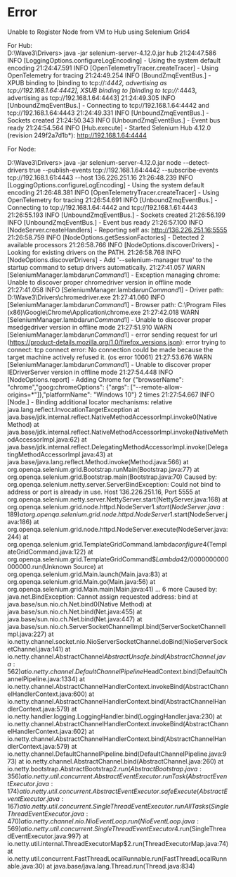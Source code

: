 # Error
Unable to Register Node from VM to Hub using Selenium Grid4

For Hub:   
D:\Wave3\Drivers> java -jar selenium-server-4.12.0.jar hub
21:24:47.586 INFO [LoggingOptions.configureLogEncoding] - Using the system default encoding
21:24:47.591 INFO [OpenTelemetryTracer.createTracer] - Using OpenTelemetry for tracing
21:24:49.254 INFO [BoundZmqEventBus.<init>] - XPUB binding to [binding to tcp://*:4442, advertising as tcp://192.168.1.64:4442], XSUB binding to [binding to tcp://*:4443, advertising as tcp://192.168.1.64:4443]
21:24:49.305 INFO [UnboundZmqEventBus.<init>] - Connecting to tcp://192.168.1.64:4442 and tcp://192.168.1.64:4443
21:24:49.331 INFO [UnboundZmqEventBus.<init>] - Sockets created
21:24:50.343 INFO [UnboundZmqEventBus.<init>] - Event bus ready
21:24:54.564 INFO [Hub.execute] - Started Selenium Hub 4.12.0 (revision 249f2a7d1b*): http://192.168.1.64:4444



For Node:


D:\Wave3\Drivers> java -jar selenium-server-4.12.0.jar node --detect-drivers true --publish-events tcp://192.168.1.64:4442 --subscribe-events tcp://192.168.1.61:4443 --host 136.226.251.16
21:26:48.239 INFO [LoggingOptions.configureLogEncoding] - Using the system default encoding
21:26:48.381 INFO [OpenTelemetryTracer.createTracer] - Using OpenTelemetry for tracing
21:26:54.691 INFO [UnboundZmqEventBus.<init>] - Connecting to tcp://192.168.1.64:4442 and tcp://192.168.1.61:4443
21:26:55.193 INFO [UnboundZmqEventBus.<init>] - Sockets created
21:26:56.199 INFO [UnboundZmqEventBus.<init>] - Event bus ready
21:26:57.100 INFO [NodeServer.createHandlers] - Reporting self as: http://136.226.251.16:5555
21:26:58.759 INFO [NodeOptions.getSessionFactories] - Detected 2 available processors
21:26:58.766 INFO [NodeOptions.discoverDrivers] - Looking for existing drivers on the PATH.
21:26:58.768 INFO [NodeOptions.discoverDrivers] - Add '--selenium-manager true' to the startup command to setup drivers automatically.
21:27:41.057 WARN [SeleniumManager.lambda$runCommand$1] - Exception managing chrome: Unable to discover proper chromedriver version in offline mode
21:27:41.058 INFO [SeleniumManager.lambda$runCommand$1] - Driver path: D:\Wave3\Drivers\chromedriver.exe
21:27:41.060 INFO [SeleniumManager.lambda$runCommand$1] - Browser path: C:\Program Files (x86)\Google\Chrome\Application\chrome.exe
21:27:42.018 WARN [SeleniumManager.lambda$runCommand$1] - Unable to discover proper msedgedriver version in offline mode
21:27:51.910 WARN [SeleniumManager.lambda$runCommand$1] - error sending request for url (https://product-details.mozilla.org/1.0/firefox_versions.json): error trying to connect: tcp connect error: No connection could be made because the target machine actively refused it. (os error 10061)
21:27:53.676 WARN [SeleniumManager.lambda$runCommand$1] - Unable to discover proper IEDriverServer version in offline mode
21:27:54.448 INFO [NodeOptions.report] - Adding Chrome for {"browserName": "chrome","goog:chromeOptions": {"args": ["--remote-allow-origins=*"]},"platformName": "Windows 10"} 2 times
21:27:54.667 INFO [Node.<init>] - Binding additional locator mechanisms: relative
java.lang.reflect.InvocationTargetException
        at java.base/jdk.internal.reflect.NativeMethodAccessorImpl.invoke0(Native Method)
        at java.base/jdk.internal.reflect.NativeMethodAccessorImpl.invoke(NativeMethodAccessorImpl.java:62)
        at java.base/jdk.internal.reflect.DelegatingMethodAccessorImpl.invoke(DelegatingMethodAccessorImpl.java:43)
        at java.base/java.lang.reflect.Method.invoke(Method.java:566)
        at org.openqa.selenium.grid.Bootstrap.runMain(Bootstrap.java:77)
        at org.openqa.selenium.grid.Bootstrap.main(Bootstrap.java:70)
Caused by: org.openqa.selenium.netty.server.ServerBindException: Could not bind to address or port is already in use. Host 136.226.251.16, Port 5555
        at org.openqa.selenium.netty.server.NettyServer.start(NettyServer.java:168)
        at org.openqa.selenium.grid.node.httpd.NodeServer$1.start(NodeServer.java:189)
        at org.openqa.selenium.grid.node.httpd.NodeServer$1.start(NodeServer.java:186)
        at org.openqa.selenium.grid.node.httpd.NodeServer.execute(NodeServer.java:244)
        at org.openqa.selenium.grid.TemplateGridCommand.lambda$configure$4(TemplateGridCommand.java:122)
        at org.openqa.selenium.grid.TemplateGridCommand$$Lambda$42/0000000000000000.run(Unknown Source)
        at org.openqa.selenium.grid.Main.launch(Main.java:83)
        at org.openqa.selenium.grid.Main.go(Main.java:56)
        at org.openqa.selenium.grid.Main.main(Main.java:41)
        ... 6 more
Caused by: java.net.BindException: Cannot assign requested address: bind
        at java.base/sun.nio.ch.Net.bind0(Native Method)
        at java.base/sun.nio.ch.Net.bind(Net.java:455)
        at java.base/sun.nio.ch.Net.bind(Net.java:447)
        at java.base/sun.nio.ch.ServerSocketChannelImpl.bind(ServerSocketChannelImpl.java:227)
        at io.netty.channel.socket.nio.NioServerSocketChannel.doBind(NioServerSocketChannel.java:141)
        at io.netty.channel.AbstractChannel$AbstractUnsafe.bind(AbstractChannel.java:562)
        at io.netty.channel.DefaultChannelPipeline$HeadContext.bind(DefaultChannelPipeline.java:1334)
        at io.netty.channel.AbstractChannelHandlerContext.invokeBind(AbstractChannelHandlerContext.java:600)
        at io.netty.channel.AbstractChannelHandlerContext.bind(AbstractChannelHandlerContext.java:579)
        at io.netty.handler.logging.LoggingHandler.bind(LoggingHandler.java:230)
        at io.netty.channel.AbstractChannelHandlerContext.invokeBind(AbstractChannelHandlerContext.java:602)
        at io.netty.channel.AbstractChannelHandlerContext.bind(AbstractChannelHandlerContext.java:579)
        at io.netty.channel.DefaultChannelPipeline.bind(DefaultChannelPipeline.java:973)
        at io.netty.channel.AbstractChannel.bind(AbstractChannel.java:260)
        at io.netty.bootstrap.AbstractBootstrap$2.run(AbstractBootstrap.java:356)
        at io.netty.util.concurrent.AbstractEventExecutor.runTask(AbstractEventExecutor.java:174)
        at io.netty.util.concurrent.AbstractEventExecutor.safeExecute(AbstractEventExecutor.java:167)
        at io.netty.util.concurrent.SingleThreadEventExecutor.runAllTasks(SingleThreadEventExecutor.java:470)
        at io.netty.channel.nio.NioEventLoop.run(NioEventLoop.java:569)
        at io.netty.util.concurrent.SingleThreadEventExecutor$4.run(SingleThreadEventExecutor.java:997)
        at io.netty.util.internal.ThreadExecutorMap$2.run(ThreadExecutorMap.java:74)
        at io.netty.util.concurrent.FastThreadLocalRunnable.run(FastThreadLocalRunnable.java:30)
        at java.base/java.lang.Thread.run(Thread.java:834)
